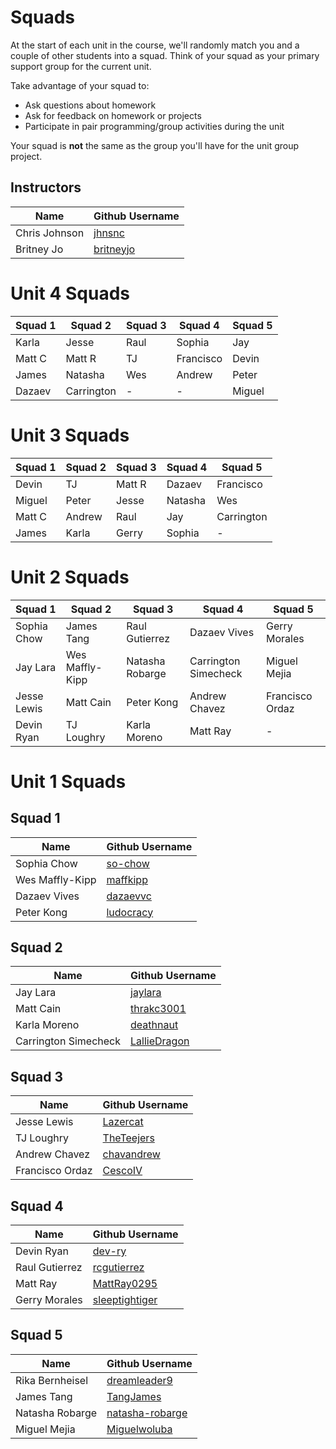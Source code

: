 # Squads

At the start of each unit in the course, we'll randomly match you and a couple of other students into a squad. Think of your squad as your primary support group for the current unit.

Take advantage of your squad to:

* Ask questions about homework
* Ask for feedback on homework or projects
* Participate in pair programming/group activities during the unit

Your squad is **not** the same as the group you'll have for the unit group project.

## Instructors

| Name                 | Github Username |
|----------------------|-----------------|
| Chris Johnson        | [jhnsnc](https://github.com/jhnsnc) |
| Britney Jo           | [britneyjo](https://github.com/britneyjo) |

# Unit 4 Squads

| Squad 1 | Squad 2 | Squad 3 | Squad 4 | Squad 5 |
| --- | --- | --- | --- | --- |
| Karla | Jesse | Raul | Sophia | Jay |
| Matt C | Matt R | TJ | Francisco | Devin |
| James | Natasha | Wes | Andrew | Peter
| Dazaev | Carrington | - | - | Miguel |


# Unit 3 Squads

| Squad 1 | Squad 2 | Squad 3 | Squad 4 | Squad 5 |
| --- | --- | --- | --- | --- |
| Devin | TJ | Matt R | Dazaev | Francisco |
| Miguel | Peter | Jesse | Natasha | Wes |
| Matt C | Andrew | Raul | Jay | Carrington |
| James | Karla | Gerry | Sophia | - |


# Unit 2 Squads

| Squad 1 | Squad 2 | Squad 3 | Squad 4 | Squad 5 |
| --- | --- | --- | --- | --- |
| Sophia Chow | James Tang | Raul Gutierrez | Dazaev Vives | Gerry Morales |
| Jay Lara | Wes Maffly-Kipp | Natasha Robarge | Carrington Simecheck | Miguel Mejia |
| Jesse Lewis | Matt Cain | Peter Kong | Andrew Chavez | Francisco Ordaz |
| Devin Ryan | TJ Loughry | Karla Moreno | Matt Ray | - |




# Unit 1 Squads

## Squad 1

| Name                 | Github Username |
|----------------------|-----------------|
| Sophia Chow          | [so-chow](https://github.com/so-chow) |
| Wes Maffly-Kipp      | [maffkipp](https://github.com/maffkipp) |
| Dazaev Vives         | [dazaevvc](https://github.com/dazaevvc) |
| Peter Kong           | [ludocracy](https://github.com/ludocracy) |

## Squad 2

| Name                 | Github Username |
|----------------------|-----------------|
| Jay Lara             | [jaylara](https://github.com/jaylara) |
| Matt Cain            | [thrakc3001](https://github.com/thrakc3001) |
| Karla Moreno         | [deathnaut](https://github.com/deathnaut) |
| Carrington Simecheck | [LallieDragon](https://github.com/LallieDragon) |

## Squad 3

| Name                 | Github Username |
|----------------------|-----------------|
| Jesse Lewis          | [Lazercat](https://github.com/Lazercat) |
| TJ Loughry           | [TheTeejers](https://github.com/TheTeejers) |
| Andrew Chavez        | [chavandrew](https://github.com/chavandrew) |
| Francisco Ordaz      | [CescoIV](https://github.com/CescoIV) |

## Squad 4

| Name                 | Github Username |
|----------------------|-----------------|
| Devin Ryan           | [dev-ry](https://github.com/dev-ry) |
| Raul Gutierrez       | [rcgutierrez](https://github.com/rcgutierrez) |
| Matt Ray             | [MattRay0295](https://github.com/MattRay0295) |
| Gerry Morales        | [sleeptightiger](https://github.com/sleeptightiger) |

## Squad 5

| Name                 | Github Username |
|----------------------|-----------------|
| Rika Bernheisel      | [dreamleader9](https://github.com/dreamleader9) |
| James Tang           | [TangJames](https://github.com/TangJames) |
| Natasha Robarge      | [natasha-robarge](https://github.com/natasha-robarge) |
| Miguel Mejia      | [Miguelwoluba](https://github.com/Miguelwoluba) |


<!---
Template:

## Unit n

| Squad 1 | Squad 2 | Squad 3 | Squad 4 | Squad 5 | Squad 6 | Squad 7 | Squad 8 |
| --- | --- | --- | --- | --- | --- | --- | --- |
|  |  |  |  |  |  |  |  |
|  |  |  |  |  |  |  |  |
|  |  |  |  |  |  |  |  |
--->
